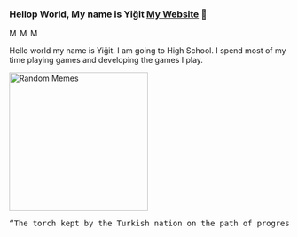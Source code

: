 ### Hellop World, My name is Yiğit [My Website](https://ygtdev.xyz/) 👋
<a href="https://discord.gg/CCExrpU">
  <img align="left" alt="My Discord Server" width="16px" src="https://cdn.jsdelivr.net/npm/simple-icons@v3/icons/discord.svg" />
</a>
<a href="https://github.com/ygtdev">
  <img align="left" alt="My Github" width="16px" src="https://cdn.jsdelivr.net/npm/simple-icons@v3/icons/github.svg" />
</a>
<a href="https://www.twitch.tv/404cool">
  <img align="left" alt="My Twitch Channel" width="16px" src="https://cdn.jsdelivr.net/npm/simple-icons@v3/icons/twitch.svg" />
</a>
<br/>

<p>
  Hello world my name is Yiğit. I am going to High School. I spend most of my time playing games and developing the games I play.
</p>

<img alt="Random Memes" height="250px" src="https://www.ohidur.com/memes/random.jpg?_n=4">

<pre>
“The torch kept by the Turkish nation on the path of progress and civilization is positive science.” 
                                                                                             — M. Kemal Atatürk
</pre>
